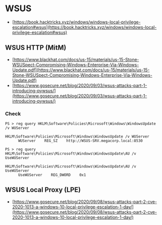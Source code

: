 # WSUS

* [https://book.hacktricks.xyz/windows/windows-local-privilege-escalation#wsus](https://book.hacktricks.xyz/windows/windows-local-privilege-escalation#wsus)




## WSUS HTTP (MitM)

* [https://www.blackhat.com/docs/us-15/materials/us-15-Stone-WSUSpect-Compromising-Windows-Enterprise-Via-Windows-Update.pdf](https://www.blackhat.com/docs/us-15/materials/us-15-Stone-WSUSpect-Compromising-Windows-Enterprise-Via-Windows-Update.pdf)
* [https://www.gosecure.net/blog/2020/09/03/wsus-attacks-part-1-introducing-pywsus/](https://www.gosecure.net/blog/2020/09/03/wsus-attacks-part-1-introducing-pywsus/)



### Check

```
PS > reg query HKLM\Software\Policies\Microsoft\Windows\WindowsUpdate /v WUServer

HKLM\Software\Policies\Microsoft\Windows\WindowsUpdate /v WUServer
      WUServer    REG_SZ    http://WSUS-SRV.megacorp.local:8530

PS > reg query HKLM\Software\Policies\Microsoft\Windows\WindowsUpdate\AU /v UseWUServer

HKLM\Software\Policies\Microsoft\Windows\WindowsUpdate\AU /v UseWUServer
      UseWUServer    REG_DWORD    0x1
```




## WSUS Local Proxy (LPE)

* [https://www.gosecure.net/blog/2020/09/08/wsus-attacks-part-2-cve-2020-1013-a-windows-10-local-privilege-escalation-1-day/](https://www.gosecure.net/blog/2020/09/08/wsus-attacks-part-2-cve-2020-1013-a-windows-10-local-privilege-escalation-1-day/)
